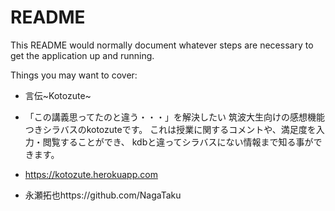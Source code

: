 # README

This README would normally document whatever steps are necessary to get the
application up and running.

Things you may want to cover:

* 言伝~Kotozute~

* 「この講義思ってたのと違う・・・」を解決したい
    筑波大生向けの感想機能つきシラバスのkotozuteです。
    これは授業に関するコメントや、満足度を入力・閲覧することができ、
    kdbと違ってシラバスにない情報まで知る事ができます。

* https://kotozute.herokuapp.com

* 永瀬拓也https://github.com/NagaTaku